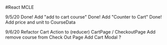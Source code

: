 #React MCLE

9/5/20
Done! Add "add to cart course"
Done! Add "Counter to Cart"
Done! Add price and unit to CourseData

9/6/20
Refactor Cart Action to (reducer)
CartPage / CheckoutPage
Add remove course from Check Out Page
Add Cart Modal ?
